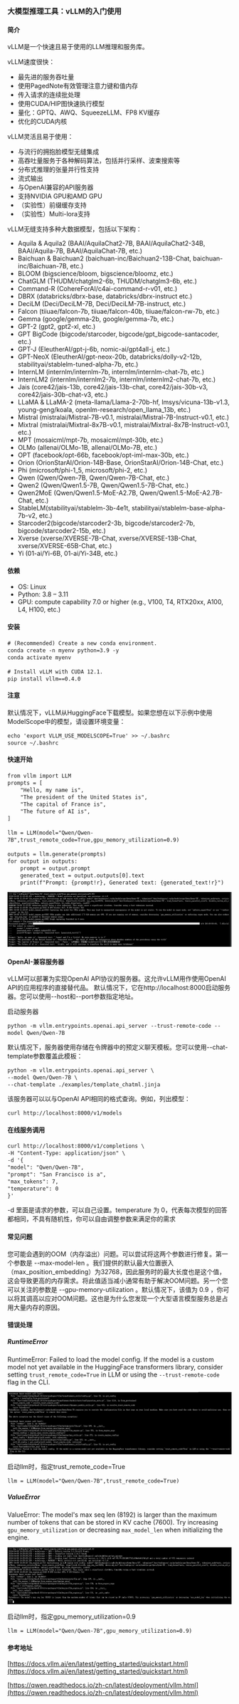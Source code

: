 ### 大模型推理工具：vLLM的入门使用

#### 简介
vLLM是一个快速且易于使用的LLM推理和服务库。

vLLM速度很快：

- 最先进的服务吞吐量
- 使用PagedNote有效管理注意力键和值内存
- 传入请求的连续批处理
- 使用CUDA/HIP图快速执行模型
- 量化：GPTQ、AWQ、SqueezeLLM、FP8 KV缓存
- 优化的CUDA内核

vLLM灵活且易于使用：

- 与流行的拥抱脸模型无缝集成
- 高吞吐量服务于各种解码算法，包括并行采样、波束搜索等
- 分布式推理的张量并行性支持
- 流式输出
- 与OpenAI兼容的API服务器
- 支持NVIDIA GPU和AMD GPU
- （实验性）前缀缓存支持
- （实验性）Multi-lora支持

vLLM无缝支持多种大数据模型，包括以下架构：

- Aquila & Aquila2 (BAAI/AquilaChat2-7B, BAAI/AquilaChat2-34B, BAAI/Aquila-7B, BAAI/AquilaChat-7B, etc.)
- Baichuan & Baichuan2 (baichuan-inc/Baichuan2-13B-Chat, baichuan-inc/Baichuan-7B, etc.)
- BLOOM (bigscience/bloom, bigscience/bloomz, etc.)
- ChatGLM (THUDM/chatglm2-6b, THUDM/chatglm3-6b, etc.)
- Command-R (CohereForAI/c4ai-command-r-v01, etc.)
- DBRX (databricks/dbrx-base, databricks/dbrx-instruct etc.)
- DeciLM (Deci/DeciLM-7B, Deci/DeciLM-7B-instruct, etc.)
- Falcon (tiiuae/falcon-7b, tiiuae/falcon-40b, tiiuae/falcon-rw-7b, etc.)
- Gemma (google/gemma-2b, google/gemma-7b, etc.)
- GPT-2 (gpt2, gpt2-xl, etc.)
- GPT BigCode (bigcode/starcoder, bigcode/gpt_bigcode-santacoder, etc.)
- GPT-J (EleutherAI/gpt-j-6b, nomic-ai/gpt4all-j, etc.)
- GPT-NeoX (EleutherAI/gpt-neox-20b, databricks/dolly-v2-12b, stabilityai/stablelm-tuned-alpha-7b, etc.)
- InternLM (internlm/internlm-7b, internlm/internlm-chat-7b, etc.)
- InternLM2 (internlm/internlm2-7b, internlm/internlm2-chat-7b, etc.)
- Jais (core42/jais-13b, core42/jais-13b-chat, core42/jais-30b-v3, core42/jais-30b-chat-v3, etc.)
- LLaMA & LLaMA-2 (meta-llama/Llama-2-70b-hf, lmsys/vicuna-13b-v1.3, young-geng/koala, openlm-research/open_llama_13b, etc.)
- Mistral (mistralai/Mistral-7B-v0.1, mistralai/Mistral-7B-Instruct-v0.1, etc.)
- Mixtral (mistralai/Mixtral-8x7B-v0.1, mistralai/Mixtral-8x7B-Instruct-v0.1, etc.)
- MPT (mosaicml/mpt-7b, mosaicml/mpt-30b, etc.)
- OLMo (allenai/OLMo-1B, allenai/OLMo-7B, etc.)
- OPT (facebook/opt-66b, facebook/opt-iml-max-30b, etc.)
- Orion (OrionStarAI/Orion-14B-Base, OrionStarAI/Orion-14B-Chat, etc.)
- Phi (microsoft/phi-1_5, microsoft/phi-2, etc.)
- Qwen (Qwen/Qwen-7B, Qwen/Qwen-7B-Chat, etc.)
- Qwen2 (Qwen/Qwen1.5-7B, Qwen/Qwen1.5-7B-Chat, etc.)
- Qwen2MoE (Qwen/Qwen1.5-MoE-A2.7B, Qwen/Qwen1.5-MoE-A2.7B-Chat, etc.)
- StableLM(stabilityai/stablelm-3b-4e1t, stabilityai/stablelm-base-alpha-7b-v2, etc.)
- Starcoder2(bigcode/starcoder2-3b, bigcode/starcoder2-7b, bigcode/starcoder2-15b, etc.)
- Xverse (xverse/XVERSE-7B-Chat, xverse/XVERSE-13B-Chat, xverse/XVERSE-65B-Chat, etc.)
- Yi (01-ai/Yi-6B, 01-ai/Yi-34B, etc.)

#### 依赖
- OS: Linux
- Python: 3.8 – 3.11
- GPU: compute capability 7.0 or higher (e.g., V100, T4, RTX20xx, A100, L4, H100, etc.)

#### 安装
```
# (Recommended) Create a new conda environment.
conda create -n myenv python=3.9 -y
conda activate myenv

# Install vLLM with CUDA 12.1.
pip install vllm==0.4.0
```

#### 注意
默认情况下，vLLM从HuggingFace下载模型。如果您想在以下示例中使用ModelScope中的模型，请设置环境变量：
```
echo 'export VLLM_USE_MODELSCOPE=True' >> ~/.bashrc
source ~/.bashrc
```

#### 快速开始
```
from vllm import LLM
prompts = [
    "Hello, my name is",
    "The president of the United States is",
    "The capital of France is",
    "The future of AI is",
]

llm = LLM(model="Qwen/Qwen-7B",trust_remote_code=True,gpu_memory_utilization=0.9) 

outputs = llm.generate(prompts)
for output in outputs:
    prompt = output.prompt
    generated_text = output.outputs[0].text
    print(f"Prompt: {prompt!r}, Generated text: {generated_text!r}")
```

![alt text](image-1.png)

#### OpenAI-兼容服务器
vLLM可以部署为实现OpenAI API协议的服务器。这允许vLLM用作使用OpenAI API的应用程序的直接替代品。 默认情况下，它在http://localhost:8000启动服务器。您可以使用--host和--port参数指定地址。

启动服务器
```
python -m vllm.entrypoints.openai.api_server --trust-remote-code --model Qwen/Qwen-7B
```

默认情况下，服务器使用存储在令牌器中的预定义聊天模板。您可以使用--chat-template参数覆盖此模板：

```
python -m vllm.entrypoints.openai.api_server \
--model Qwen/Qwen-7B \
--chat-template ./examples/template_chatml.jinja
```

该服务器可以以与OpenAI API相同的格式查询。例如，列出模型：

```
curl http://localhost:8000/v1/models
```

#### 在线服务调用
```
curl http://localhost:8000/v1/completions \
-H "Content-Type: application/json" \
-d '{
"model": "Qwen/Qwen-7B",
"prompt": "San Francisco is a",
"max_tokens": 7,
"temperature": 0
}'
```

-d 里面是请求的参数，可以自己设置。temperature 为 0，代表每次模型的回答都相同，不具有随机性，你可以自由调整参数来满足你的需求

#### 常见问题
您可能会遇到的OOM（内存溢出）问题。可以尝试将这两个参数进行修复。第一个参数是 --max-model-len 。我们提供的默认最大位置嵌入（max_position_embedding）为32768，因此服务时的最大长度也是这个值，这会导致更高的内存需求。将此值适当减小通常有助于解决OOM问题。另一个您可以关注的参数是 --gpu-memory-utilization 。默认情况下，该值为 0.9 ，你可以将其调高以应对OOM问题。这也是为什么您发现一个大型语言模型服务总是占用大量内存的原因。

#### 错误处理
##### RuntimeError
RuntimeError: Failed to load the model config. If the model is a custom model not yet available in the HuggingFace transformers library, consider setting `trust_remote_code=True` in LLM or using the `--trust-remote-code` flag in the CLI.

![alt text](image.png)

启动llm时，指定trust_remote_code=True
```
llm = LLM(model="Qwen/Qwen-7B",trust_remote_code=True) 
```

##### ValueError
ValueError: The model's max seq len (8192) is larger than the maximum number of tokens that can be stored in KV cache (7600). Try increasing `gpu_memory_utilization` or decreasing `max_model_len` when initializing the engine.

![alt text](image-2.png)

启动llm时，指定gpu_memory_utilization=0.9
```
llm = LLM(model="Qwen/Qwen-7B",gpu_memory_utilization=0.9)
```

#### 参考地址

[https://docs.vllm.ai/en/latest/getting_started/quickstart.html](https://docs.vllm.ai/en/latest/getting_started/quickstart.html)

[https://qwen.readthedocs.io/zh-cn/latest/deployment/vllm.html](https://qwen.readthedocs.io/zh-cn/latest/deployment/vllm.html)
